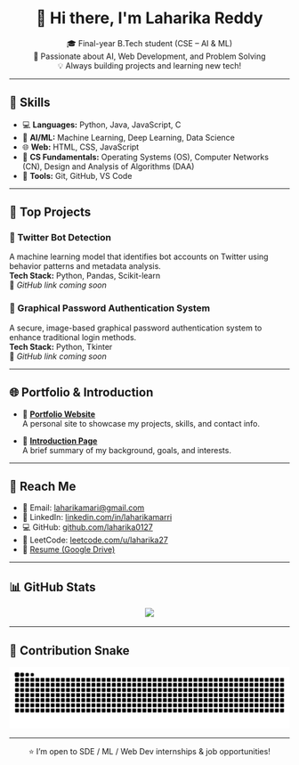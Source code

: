 <h1 align="center">👋 Hi there, I'm Laharika Reddy</h1>

<p align="center">
🎓 Final-year B.Tech student (CSE – AI & ML) <br>
🔭 Passionate about AI, Web Development, and Problem Solving <br>
💡 Always building projects and learning new tech!
</p>

---

## 💼 Skills

- 💻 **Languages:** Python, Java, JavaScript, C  
- 🤖 **AI/ML:** Machine Learning, Deep Learning, Data Science  
- 🌐 **Web:** HTML, CSS, JavaScript  
- 🧠 **CS Fundamentals:** Operating Systems (OS), Computer Networks (CN), Design and Analysis of Algorithms (DAA)  
- 🔧 **Tools:** Git, GitHub, VS Code  

---

## 🚀 Top Projects

### 🧠 Twitter Bot Detection  
A machine learning model that identifies bot accounts on Twitter using behavior patterns and metadata analysis.  
**Tech Stack:** Python, Pandas, Scikit-learn  
🔗 *GitHub link coming soon*

### 🔐 Graphical Password Authentication System  
A secure, image-based graphical password authentication system to enhance traditional login methods.  
**Tech Stack:** Python, Tkinter  
🔗 *GitHub link coming soon*

---

## 🌐 Portfolio & Introduction

- 🔗 [**Portfolio Website**](https://laharika0127.github.io/Laharika-s-portfolio)  
  A personal site to showcase my projects, skills, and contact info.

- 📘 [**Introduction Page**](https://laharika0127.github.io/laharikareddy/)  
  A brief summary of my background, goals, and interests.

---

## 📢 Reach Me

- 📧 Email: [laharikamari@gmail.com](mailto:laharikamari@gmail.com)  
- 🔗 LinkedIn: [linkedin.com/in/laharikamarri](https://www.linkedin.com/in/laharikamarri/)  
- 💻 GitHub: [github.com/laharika0127](https://github.com/laharika0127)  
- 🧶 LeetCode: [leetcode.com/u/laharika27](https://leetcode.com/u/laharika27)  
- 📄 [Resume (Google Drive)](https://drive.google.com/file/d/16Vh_1Utb96JZwlknwgifKvluuLgx3Gg7/view)

---

## 📊 GitHub Stats

<p align="center">
  <img src="https://github-readme-stats.vercel.app/api?username=laharika0127&show_icons=true&theme=tokyonight&border_radius=10" width="60%" />
</p>

---

## 🐍 Contribution Snake

<picture>
  <source media="(prefers-color-scheme: dark)" srcset="https://raw.githubusercontent.com/laharika0127/laharika0127/output/github-snake-dark.svg" />
  <img alt="GitHub Contribution Snake" src="https://raw.githubusercontent.com/laharika0127/laharika0127/output/github-snake.svg" />
</picture>

---

<p align="center">
  ⭐ I’m open to SDE / ML / Web Dev internships & job opportunities!
</p>
